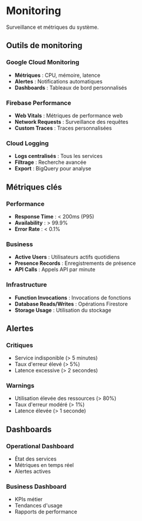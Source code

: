 # Monitoring

Surveillance et métriques du système.

## Outils de monitoring

### Google Cloud Monitoring
- **Métriques** : CPU, mémoire, latence
- **Alertes** : Notifications automatiques
- **Dashboards** : Tableaux de bord personnalisés

### Firebase Performance
- **Web Vitals** : Métriques de performance web
- **Network Requests** : Surveillance des requêtes
- **Custom Traces** : Traces personnalisées

### Cloud Logging
- **Logs centralisés** : Tous les services
- **Filtrage** : Recherche avancée
- **Export** : BigQuery pour analyse

## Métriques clés

### Performance
- **Response Time** : < 200ms (P95)
- **Availability** : > 99.9%
- **Error Rate** : < 0.1%

### Business
- **Active Users** : Utilisateurs actifs quotidiens
- **Presence Records** : Enregistrements de présence
- **API Calls** : Appels API par minute

### Infrastructure
- **Function Invocations** : Invocations de fonctions
- **Database Reads/Writes** : Opérations Firestore
- **Storage Usage** : Utilisation du stockage

## Alertes

### Critiques
- Service indisponible (> 5 minutes)
- Taux d'erreur élevé (> 5%)
- Latence excessive (> 2 secondes)

### Warnings
- Utilisation élevée des ressources (> 80%)
- Taux d'erreur modéré (> 1%)
- Latence élevée (> 1 seconde)

## Dashboards

### Operational Dashboard
- État des services
- Métriques en temps réel
- Alertes actives

### Business Dashboard
- KPIs métier
- Tendances d'usage
- Rapports de performance